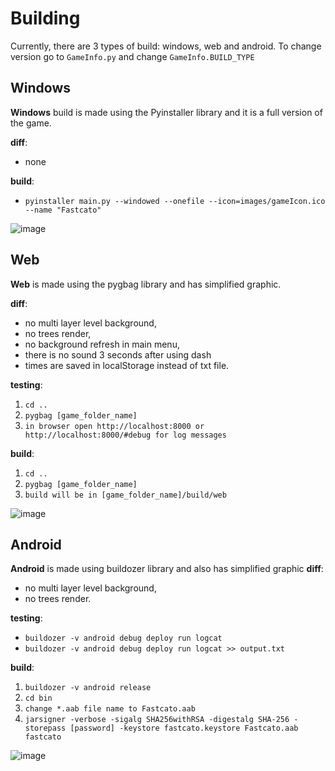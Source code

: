 # Building
Currently, there are 3 types of build: windows, web and android.
To change version go to `GameInfo.py` and change `GameInfo.BUILD_TYPE`

## Windows
**Windows** build is made using the Pyinstaller library and it is a full version of the game.

**diff**:<br>
* none

**build**:<br>
* `pyinstaller main.py --windowed --onefile --icon=images/gameIcon.ico --name "Fastcato"`

![image](https://github.com/domus55/Python-Game/blob/main/images/github/windows.png)

## Web
**Web** is made using the pygbag library and has simplified graphic.

**diff**: <br>
* no multi layer level background,
* no trees render,
* no background refresh in main menu,
* there is no sound 3 seconds after using dash
* times are saved in localStorage instead of txt file.

**testing**:
1. `cd ..`
2. `pygbag [game_folder_name]`
3. `in browser open http://localhost:8000 or http://localhost:8000/#debug for log messages`

**build**:
1. `cd ..`
2. `pygbag [game_folder_name]`
3. `build will be in [game_folder_name]/build/web`

![image](https://github.com/domus55/Python-Game/blob/main/images/github/web.png)

## Android
**Android** is made using buildozer library and also has simplified graphic
**diff**:
* no multi layer level background,
* no trees render.

**testing**:
* `buildozer -v android debug deploy run logcat`
* `buildozer -v android debug deploy run logcat >> output.txt`

**build**:
1. `buildozer -v android release`
2. `cd bin`
3. `change *.aab file name to Fastcato.aab`
4. `jarsigner -verbose -sigalg SHA256withRSA -digestalg SHA-256 -storepass [password] -keystore fastcato.keystore Fastcato.aab fastcato`

![image](https://github.com/domus55/Python-Game/blob/main/images/github/android.png)